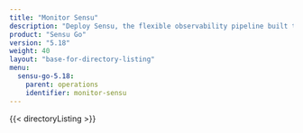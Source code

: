 ```yaml
---
title: "Monitor Sensu"
description: "Deploy Sensu, the flexible observability pipeline built to reduce operator burden and meet the challenges of monitoring multi-cloud and ephemeral infrastructures. Install and deploy Sensu with our guided walkthroughs."
product: "Sensu Go"
version: "5.18"
weight: 40
layout: "base-for-directory-listing"
menu:
  sensu-go-5.18:
    parent: operations
    identifier: monitor-sensu
---
```


{{< directoryListing >}}
